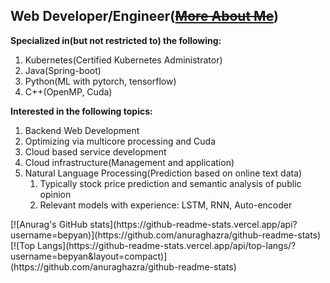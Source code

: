<div>
  <h2>
    Web Developer/Engineer(<del><a href="https://flaxinger.github.io/">More About Me</a></del>)
  </h2>
  <p>
    <strong>Specialized in(but not restricted to) the following:</strong>
  </p>
  <ol>
    <li>Kubernetes(Certified Kubernetes Administrator)</li>
    <li>Java(Spring-boot)</li>
    <li>Python(ML with pytorch, tensorflow)</li>
    <li>C++(OpenMP, Cuda)</li>
  </ol>
  <p><strong>Interested in the following topics:</strong></p>
  <ol>
    <li>Backend Web Development</li>
    <li>Optimizing via multicore processing and Cuda</li>
    <li>Cloud based service development</li>
    <li>Cloud infrastructure(Management and application)</li>
    <li>Natural Language Processing(Prediction based on online text data)
      <ol>
        <li>Typically stock price prediction and semantic analysis of public opinion</li>
        <li>Relevant models with experience: LSTM, RNN, Auto-encoder</li>
      </ol>
    </li>
    
  </ol>
</div>
[![Anurag's GitHub stats](https://github-readme-stats.vercel.app/api?username=bepyan)](https://github.com/anuraghazra/github-readme-stats)
[![Top Langs](https://github-readme-stats.vercel.app/api/top-langs/?username=bepyan&layout=compact)](https://github.com/anuraghazra/github-readme-stats)
